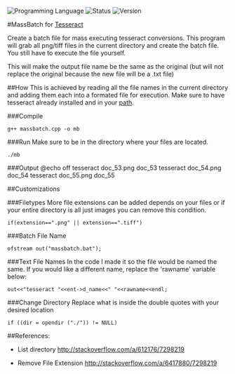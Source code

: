 <!-- using shields.io for status buttons -->
![Programming Language](https://img.shields.io/badge/Language-C++-black.svg)
![Status](https://img.shields.io/badge/Status-Passing-green.svg)
![Version](https://img.shields.io/badge/Version-v1-blue.svg)

#MassBatch for [Tesseract](https://github.com/tesseract-ocr/tesseract)

Create a batch file for mass executing tesseract conversions. This program will grab all png/tiff files in the current directory and create the batch file. You still have to execute the file yourself.

This will make the output file name be the same as the original (but will not replace the original because the new file will be a .txt file)

##How
This is achieved by reading all the file names in the current directory and adding them each into a formated file for execution. Make sure to have tesseract already installed and in your [path](https://www.google.com/search?q=add+directory+to+path+windows). 

###Compile

	g++ massbatch.cpp -o mb
	
###Run
Make sure to be in the directory where your files are located.
	
	./mb
	
###Output
	@echo off
	tesseract doc_53.png doc_53
	tesseract doc_54.png doc_54
	tesseract doc_55.png doc_55
	
##Customizations

###Filetypes
More file extensions can be added depends on your files or if your entire directory is all just images you can remove this condition.

	if(extension==".png" || extension==".tiff")
		
###Batch File Name

	ofstream out("massbatch.bat");
	
###Text File Names
In the code I made it so the file would be named the same. If you would like a different name, replace the 'rawname' variable below:

	out<<"tesseract "<<ent->d_name<<" "<<rawname<<endl;
	
###Change Directory
Replace what is inside the double quotes with your desired location

	if ((dir = opendir ("./")) != NULL)
			
##References:	
* List directory
http://stackoverflow.com/a/612176/7298219

* Remove File Extension
http://stackoverflow.com/a/6417880/7298219